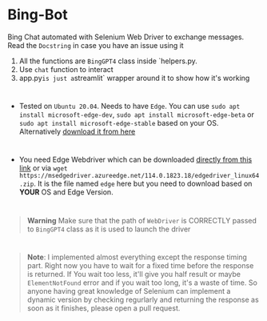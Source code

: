 # Bing-Bot
Bing Chat automated with Selenium Web Driver to exchange messages. Read the `Docstring` in case you have an issue using it

1. All the functions are `BingGPT4` class inside `helpers.py. 
2. Use `chat` function to interact
3. app.py` is just a `streamlit` wrapper around it to show how it's working

# 
+ Tested on `Ubuntu 20.04`. Needs to have `Edge`. You can use `sudo apt install microsoft-edge-dev`, `sudo apt install microsoft-edge-beta` or `sudo apt install microsoft-edge-stable` based on your OS. Alternatively [download it from here](https://www.microsoft.com/en-us/edge/download?form=MA13FJ)

# 
+ You need Edge Webdriver which can be downloaded [directly from this link](https://developer.microsoft.com/en-us/microsoft-edge/tools/webdriver/) or via `wget https://msedgedriver.azureedge.net/114.0.1823.18/edgedriver_linux64.zip`. It is the file named `edge` here but you need to download based on **YOUR** OS and Edge Version.

# 
> __Warning__ 
> Make sure that the path of `WebDriver` is CORRECTLY passed to `BingGPT4` class as it is used to launch the driver

# 
> __Note__:
> I implemented almost everything except the response timing part. Right now you have to wait for a fixed time before the response is returned.
> If You wait too less, it'll give you half result or maybe `ElementNotFound` error and if you wait too long, it's a waste of time.
> So anyone having great knowledge of Selenium can implement a dynamic version by checking regurlarly and returning the response as soon as it finishes, please open a pull request.
```
